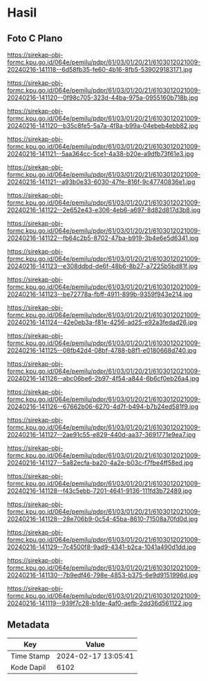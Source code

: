 # Hasil

## Foto C Plano

https://sirekap-obj-formc.kpu.go.id/064e/pemilu/pdpr/61/03/01/20/21/6103012021009-20240216-141118--6d58fb35-fe60-4b16-8fb5-539029183171.jpg

https://sirekap-obj-formc.kpu.go.id/064e/pemilu/pdpr/61/03/01/20/21/6103012021009-20240216-141120--0f98c705-323d-44ba-975a-0955160b718b.jpg

https://sirekap-obj-formc.kpu.go.id/064e/pemilu/pdpr/61/03/01/20/21/6103012021009-20240216-141120--b35c8fe5-5a7a-4f8a-b99a-04ebeb4ebb82.jpg

https://sirekap-obj-formc.kpu.go.id/064e/pemilu/pdpr/61/03/01/20/21/6103012021009-20240216-141121--5aa364cc-5ce1-4a38-b20e-a9dfb73f61e3.jpg

https://sirekap-obj-formc.kpu.go.id/064e/pemilu/pdpr/61/03/01/20/21/6103012021009-20240216-141121--a93b0e33-6030-47fe-816f-9c47740836e1.jpg

https://sirekap-obj-formc.kpu.go.id/064e/pemilu/pdpr/61/03/01/20/21/6103012021009-20240216-141122--2e652e43-e306-4eb6-a697-8d82d817d3b8.jpg

https://sirekap-obj-formc.kpu.go.id/064e/pemilu/pdpr/61/03/01/20/21/6103012021009-20240216-141122--fb64c2b5-8702-47ba-b919-3b4e6e5d6341.jpg

https://sirekap-obj-formc.kpu.go.id/064e/pemilu/pdpr/61/03/01/20/21/6103012021009-20240216-141123--e308ddbd-de6f-48b6-8b27-a7225b5bd81f.jpg

https://sirekap-obj-formc.kpu.go.id/064e/pemilu/pdpr/61/03/01/20/21/6103012021009-20240216-141123--be72778a-fbff-4911-899b-9359f943e214.jpg

https://sirekap-obj-formc.kpu.go.id/064e/pemilu/pdpr/61/03/01/20/21/6103012021009-20240216-141124--42e0eb3a-f81e-4256-ad25-e92a3fedad26.jpg

https://sirekap-obj-formc.kpu.go.id/064e/pemilu/pdpr/61/03/01/20/21/6103012021009-20240216-141125--08fb42d4-08bf-4788-b8f1-e0180668d740.jpg

https://sirekap-obj-formc.kpu.go.id/064e/pemilu/pdpr/61/03/01/20/21/6103012021009-20240216-141126--abc06be6-2b97-4f54-a844-6b6cf0eb26a4.jpg

https://sirekap-obj-formc.kpu.go.id/064e/pemilu/pdpr/61/03/01/20/21/6103012021009-20240216-141126--67662b06-6270-4d7f-b494-b7b24ed581f9.jpg

https://sirekap-obj-formc.kpu.go.id/064e/pemilu/pdpr/61/03/01/20/21/6103012021009-20240216-141127--2ae91c55-e829-440d-aa37-3691771e9ea7.jpg

https://sirekap-obj-formc.kpu.go.id/064e/pemilu/pdpr/61/03/01/20/21/6103012021009-20240216-141127--5a82ecfa-ba20-4a2e-b03c-f7fbe4ff58ed.jpg

https://sirekap-obj-formc.kpu.go.id/064e/pemilu/pdpr/61/03/01/20/21/6103012021009-20240216-141128--f43c5ebb-7201-4641-9136-111fd3b72489.jpg

https://sirekap-obj-formc.kpu.go.id/064e/pemilu/pdpr/61/03/01/20/21/6103012021009-20240216-141128--28e706b9-0c54-45ba-8610-71508a70fd0d.jpg

https://sirekap-obj-formc.kpu.go.id/064e/pemilu/pdpr/61/03/01/20/21/6103012021009-20240216-141129--7c4500f8-9ad9-4341-b2ca-1041a490d1dd.jpg

https://sirekap-obj-formc.kpu.go.id/064e/pemilu/pdpr/61/03/01/20/21/6103012021009-20240216-141130--7b9edf46-798e-4853-b375-6e9d9151996d.jpg

https://sirekap-obj-formc.kpu.go.id/064e/pemilu/pdpr/61/03/01/20/21/6103012021009-20240216-141119--939f7c28-b1de-4af0-aefb-2dd36d561122.jpg


## Metadata

| Key        | Value               |
| ---------- | ------------------- |
| Time Stamp | 2024-02-17 13:05:41 |
| Kode Dapil | 6102                |



